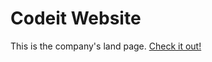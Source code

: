 # Codeit Website
This is the company's land page. 
[Check it out!](https://leitee.github.io/Codeit.Website/)
